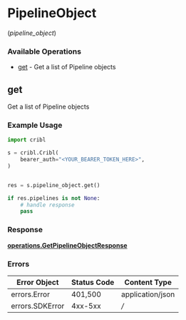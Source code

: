 # PipelineObject
(*pipeline_object*)

### Available Operations

* [get](#get) - Get a list of Pipeline objects

## get

Get a list of Pipeline objects

### Example Usage

```python
import cribl

s = cribl.Cribl(
    bearer_auth="<YOUR_BEARER_TOKEN_HERE>",
)


res = s.pipeline_object.get()

if res.pipelines is not None:
    # handle response
    pass

```


### Response

**[operations.GetPipelineObjectResponse](../../models/operations/getpipelineobjectresponse.md)**
### Errors

| Error Object     | Status Code      | Content Type     |
| ---------------- | ---------------- | ---------------- |
| errors.Error     | 401,500          | application/json |
| errors.SDKError  | 4xx-5xx          | */*              |
